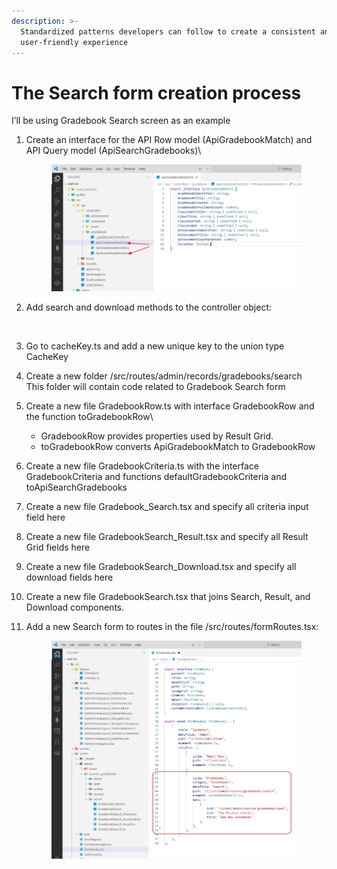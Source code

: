```yaml
---
description: >-
  Standardized patterns developers can follow to create a consistent and
  user-friendly experience
---
```


# The Search form creation process

I’ll be using Gradebook Search screen as an example

1. Create an interface for the API Row model (ApiGradebookMatch) and API Query model (ApiSearchGradebooks)\
   <figure><img src="../../../.gitbook/assets/search-api-models.jpg" alt=""><figcaption></figcaption></figure>
2. Add search and download methods to the controller object:
   <figure><img src="../../../.gitbook/assets/search-api-methods.jpg" alt=""><figcaption></figcaption></figure>

3. Go to cacheKey.ts and add a new unique key to the union type CacheKey

4. Create a new folder /src/routes/admin/records/gradebooks/search\
   This folder will contain code related to Gradebook Search form

5. Create a new file GradebookRow.ts with interface GradebookRow and the function toGradebookRow\
   - GradebookRow provides properties used by Result Grid.
   - toGradebookRow converts ApiGradebookMatch to GradebookRow

6. Create a new file GradebookCriteria.ts with the interface GradebookCriteria and functions defaultGradebookCriteria and toApiSearchGradebooks

7. Create a new file Gradebook_Search.tsx and specify all criteria input field here

8. Create a new file GradebookSearch_Result.tsx and specify all Result Grid fields here

9. Create a new file GradebookSearch_Download.tsx and specify all download fields here

10. Create a new file GradebookSearch.tsx that joins Search, Result, and Download components.

11. Add a new Search form to routes in the file /src/routes/formRoutes.tsx:
    <figure><img src="../../../.gitbook/assets/search-menu.jpg" alt=""><figcaption></figcaption></figure>